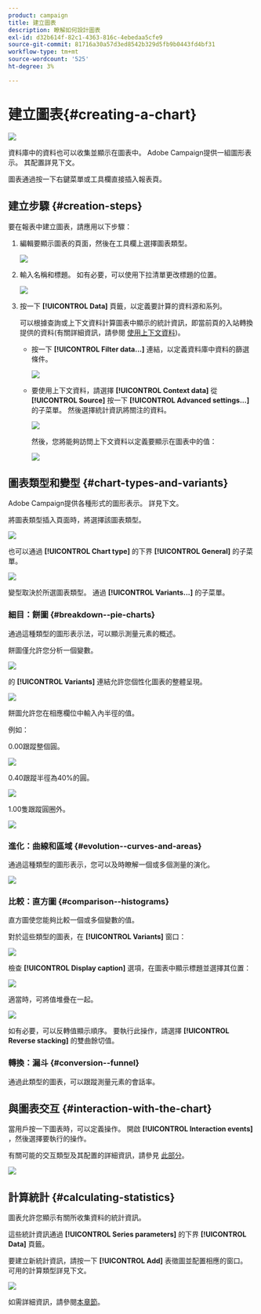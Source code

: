 ```yaml
---
product: campaign
title: 建立圖表
description: 瞭解如何設計圖表
exl-id: d32b614f-82c1-4363-816c-4ebedaa5cfe9
source-git-commit: 81716a30a57d3ed8542b329d5fb9b0443fd4bf31
workflow-type: tm+mt
source-wordcount: '525'
ht-degree: 3%

---
```


# 建立圖表{#creating-a-chart}

![](../../assets/common.svg)

資料庫中的資料也可以收集並顯示在圖表中。 Adobe Campaign提供一組圖形表示。 其配置詳見下文。

圖表通過按一下右鍵菜單或工具欄直接插入報表頁。

## 建立步驟 {#creation-steps}

要在報表中建立圖表，請應用以下步驟：

1. 編輯要顯示圖表的頁面，然後在工具欄上選擇圖表類型。

   ![](assets/s_advuser_report_page_activity_04.png)

1. 輸入名稱和標題。 如有必要，可以使用下拉清單更改標題的位置。

   ![](assets/s_ncs_advuser_report_wizard_018.png)

1. 按一下 **[!UICONTROL Data]** 頁籤，以定義要計算的資料源和系列。

   可以根據查詢或上下文資料計算圖表中顯示的統計資訊，即當前頁的入站轉換提供的資料(有關詳細資訊，請參閱 [使用上下文資料](../../reporting/using/using-the-context.md#using-context-data))。

   * 按一下 **[!UICONTROL Filter data...]** 連結，以定義資料庫中資料的篩選條件。

      ![](assets/reporting_graph_add_filter.png)

   * 要使用上下文資料，請選擇 **[!UICONTROL Context data]** 從 **[!UICONTROL Source]** 按一下 **[!UICONTROL Advanced settings...]** 的子菜單。 然後選擇統計資訊將關注的資料。

      ![](assets/reporting_graph_from_context.png)

      然後，您將能夠訪問上下文資料以定義要顯示在圖表中的值：

      ![](assets/reporting_graph_select-from_context.png)

## 圖表類型和變型 {#chart-types-and-variants}

Adobe Campaign提供各種形式的圖形表示。 詳見下文。

將圖表類型插入頁面時，將選擇該圖表類型。

![](assets/s_advuser_report_page_activity_04.png)

也可以通過 **[!UICONTROL Chart type]** 的下界 **[!UICONTROL General]** 的子菜單。

![](assets/reporting_change_graph_type.png)

變型取決於所選圖表類型。 通過 **[!UICONTROL Variants...]** 的子菜單。

### 細目：餅圖 {#breakdown--pie-charts}

通過這種類型的圖形表示法，可以顯示測量元素的概述。

餅圖僅允許您分析一個變數。

![](assets/reporting_graph_type_sector_1.png)

的 **[!UICONTROL Variants]** 連結允許您個性化圖表的整體呈現。

![](assets/reporting_graph_type_sector_2.png)

餅圖允許您在相應欄位中輸入內半徑的值。

例如：

0.00跟蹤整個圓。

![](assets/s_ncs_advuser_report_sector_exple1.png)

0.40跟蹤半徑為40%的圓。

![](assets/s_ncs_advuser_report_sector_exple2.png)

1.00隻跟蹤圓圈外。

![](assets/s_ncs_advuser_report_sector_exple3.png)

### 進化：曲線和區域 {#evolution--curves-and-areas}

通過這種類型的圖形表示，您可以及時瞭解一個或多個測量的演化。

![](assets/reporting_graph_type_curve.png)

### 比較：直方圖 {#comparison--histograms}

直方圖使您能夠比較一個或多個變數的值。

對於這些類型的圖表，在 **[!UICONTROL Variants]** 窗口：

![](assets/reporting_select_graph_var.png)

檢查 **[!UICONTROL Display caption]** 選項，在圖表中顯示標題並選擇其位置：

![](assets/reporting_select_graph_legend.png)

適當時，可將值堆疊在一起。

![](assets/reporting_graph_type_histo.png)

如有必要，可以反轉值顯示順序。 要執行此操作，請選擇 **[!UICONTROL Reverse stacking]** 的雙曲餘切值。

### 轉換：漏斗 {#conversion--funnel}

通過此類型的圖表，可以跟蹤測量元素的會話率。

## 與圖表交互 {#interaction-with-the-chart}

當用戶按一下圖表時，可以定義操作。 開啟 **[!UICONTROL Interaction events]** ，然後選擇要執行的操作。

有關可能的交互類型及其配置的詳細資訊，請參見 [此部分](../../web/using/static-elements-in-a-web-form.md#inserting-html-content)。

![](assets/s_ncs_advuser_report_wizard_017.png)

## 計算統計 {#calculating-statistics}

圖表允許您顯示有關所收集資料的統計資訊。

這些統計資訊通過 **[!UICONTROL Series parameters]** 的下界 **[!UICONTROL Data]** 頁籤。

要建立新統計資訊，請按一下 **[!UICONTROL Add]** 表徵圖並配置相應的窗口。 可用的計算類型詳見下文。

![](assets/reporting_add_statistics.png)

如需詳細資訊，請參閱[本章節](../../reporting/using/using-the-descriptive-analysis-wizard.md#statistics-calculation)。
